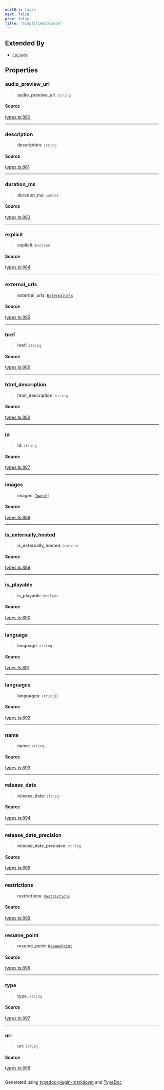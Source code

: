 ```yaml
---
editUrl: false
next: false
prev: false
title: "SimplifiedEpisode"
---
```


## Extended By

- [`Episode`](/api/interfaces/episode/)

## Properties

### audio\_preview\_url

> **audio\_preview\_url**: `string`

#### Source

[types.ts:880](https://github.com/fostertheweb/spotify-web-sdk/blob/8d95f4b/src/types.ts#L880)

***

### description

> **description**: `string`

#### Source

[types.ts:881](https://github.com/fostertheweb/spotify-web-sdk/blob/8d95f4b/src/types.ts#L881)

***

### duration\_ms

> **duration\_ms**: `number`

#### Source

[types.ts:883](https://github.com/fostertheweb/spotify-web-sdk/blob/8d95f4b/src/types.ts#L883)

***

### explicit

> **explicit**: `boolean`

#### Source

[types.ts:884](https://github.com/fostertheweb/spotify-web-sdk/blob/8d95f4b/src/types.ts#L884)

***

### external\_urls

> **external\_urls**: [`ExternalUrls`](/api/interfaces/externalurls/)

#### Source

[types.ts:885](https://github.com/fostertheweb/spotify-web-sdk/blob/8d95f4b/src/types.ts#L885)

***

### href

> **href**: `string`

#### Source

[types.ts:886](https://github.com/fostertheweb/spotify-web-sdk/blob/8d95f4b/src/types.ts#L886)

***

### html\_description

> **html\_description**: `string`

#### Source

[types.ts:882](https://github.com/fostertheweb/spotify-web-sdk/blob/8d95f4b/src/types.ts#L882)

***

### id

> **id**: `string`

#### Source

[types.ts:887](https://github.com/fostertheweb/spotify-web-sdk/blob/8d95f4b/src/types.ts#L887)

***

### images

> **images**: [`Image`](/api/interfaces/image/)[]

#### Source

[types.ts:888](https://github.com/fostertheweb/spotify-web-sdk/blob/8d95f4b/src/types.ts#L888)

***

### is\_externally\_hosted

> **is\_externally\_hosted**: `boolean`

#### Source

[types.ts:889](https://github.com/fostertheweb/spotify-web-sdk/blob/8d95f4b/src/types.ts#L889)

***

### is\_playable

> **is\_playable**: `boolean`

#### Source

[types.ts:890](https://github.com/fostertheweb/spotify-web-sdk/blob/8d95f4b/src/types.ts#L890)

***

### language

> **language**: `string`

#### Source

[types.ts:891](https://github.com/fostertheweb/spotify-web-sdk/blob/8d95f4b/src/types.ts#L891)

***

### languages

> **languages**: `string`[]

#### Source

[types.ts:892](https://github.com/fostertheweb/spotify-web-sdk/blob/8d95f4b/src/types.ts#L892)

***

### name

> **name**: `string`

#### Source

[types.ts:893](https://github.com/fostertheweb/spotify-web-sdk/blob/8d95f4b/src/types.ts#L893)

***

### release\_date

> **release\_date**: `string`

#### Source

[types.ts:894](https://github.com/fostertheweb/spotify-web-sdk/blob/8d95f4b/src/types.ts#L894)

***

### release\_date\_precision

> **release\_date\_precision**: `string`

#### Source

[types.ts:895](https://github.com/fostertheweb/spotify-web-sdk/blob/8d95f4b/src/types.ts#L895)

***

### restrictions

> **restrictions**: [`Restrictions`](/api/interfaces/restrictions/)

#### Source

[types.ts:899](https://github.com/fostertheweb/spotify-web-sdk/blob/8d95f4b/src/types.ts#L899)

***

### resume\_point

> **resume\_point**: [`ResumePoint`](/api/interfaces/resumepoint/)

#### Source

[types.ts:896](https://github.com/fostertheweb/spotify-web-sdk/blob/8d95f4b/src/types.ts#L896)

***

### type

> **type**: `string`

#### Source

[types.ts:897](https://github.com/fostertheweb/spotify-web-sdk/blob/8d95f4b/src/types.ts#L897)

***

### uri

> **uri**: `string`

#### Source

[types.ts:898](https://github.com/fostertheweb/spotify-web-sdk/blob/8d95f4b/src/types.ts#L898)

***

Generated using [typedoc-plugin-markdown](https://www.npmjs.com/package/typedoc-plugin-markdown) and [TypeDoc](https://typedoc.org/)
